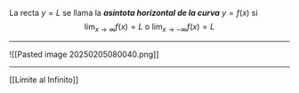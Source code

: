 La recta $y=L$ se llama la ***asíntota horizontal de la curva*** $y=f(x)$ si$$\lim_{x→∞}f(x)=L\text{ o }\lim_{x→-∞}f(x)=L$$
***
![[Pasted image 20250205080040.png]]
***
[[Límite al Infinito]]
